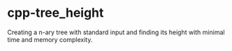 # cpp-tree_height

Creating a n-ary tree with standard input and finding its height with minimal time and memory complexity.
